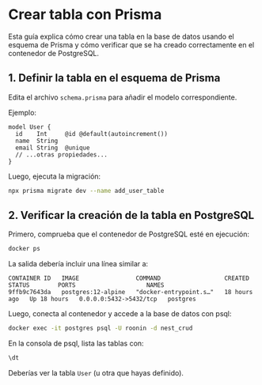 # Crear tabla con Prisma

Esta guía explica cómo crear una tabla en la base de datos usando el esquema de Prisma y cómo verificar que se ha creado correctamente en el contenedor de PostgreSQL.

## 1. Definir la tabla en el esquema de Prisma

Edita el archivo `schema.prisma` para añadir el modelo correspondiente.

Ejemplo:

```prisma
model User {
  id    Int     @id @default(autoincrement())
  name  String
  email String  @unique
  // ...otras propiedades...
}
```

Luego, ejecuta la migración:

```sh
npx prisma migrate dev --name add_user_table
```

## 2. Verificar la creación de la tabla en PostgreSQL

Primero, comprueba que el contenedor de PostgreSQL esté en ejecución:

```sh
docker ps
```

La salida debería incluir una línea similar a:

```
CONTAINER ID   IMAGE                COMMAND                  CREATED        STATUS        PORTS                    NAMES
9ffb9c7643da   postgres:12-alpine   "docker-entrypoint.s…"   18 hours ago   Up 18 hours   0.0.0.0:5432->5432/tcp   postgres
```

Luego, conecta al contenedor y accede a la base de datos con psql:

```sh
docker exec -it postgres psql -U roonin -d nest_crud
```

En la consola de psql, lista las tablas con:

```sql
\dt
```

Deberías ver la tabla `User` (u otra que hayas definido).
